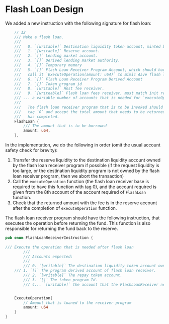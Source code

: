 # Flash Loan Design

We added a new instruction with the following signature for flash loan:
```rust
    // 12
    /// Make a flash loan.
    ///
    ///   0. `[writable]` Destination liquidity token account, minted by reserve liquidity mint.
    ///   1. `[writable]` Reserve account.
    ///   2. `[]` Lending market account.
    ///   3. `[]` Derived lending market authority.
    ///   4. `[]` Temporary memory
    ///   5. `[]` Flash Loan Receiver Program Account, which should have a function (which we will
    ///   call it `ExecuteOperation(amount: u64)` to mimic Aave flash loan) that has tag of 0.
    ///   6. `[]` Flash Loan Receiver Program Derived Account
    ///   7. `[]` Token program id
    ///   8. `[writable]` Host fee receiver.
    ///   9. `[writeable]` Flash loan fees receiver, must match init reserve.
    /// ... a variable number of accounts that is needed for `executeOperation(amount: u64)`.
    ///
    ///   The flash loan receiver program that is to be invoked should contain an instruction with
    ///   tag `0` and accept the total amount that needs to be returned back after its execution
    ///   has completed.
    FlashLoan {
        /// The amount that is to be borrowed
        amount: u64,
    },
```
In the implementation, we do the following in order (omit the usual account safety check for brevity):
1. Transfer the reserve liquidity to the destination liquidity account owned by the flash loan receiver program if possible (if the request liquidity is too large, or the destination liquidity program is not owned by the flash loan receiver program, then we abort the transaction)
2. Call the `executeOperation` function (the flash loan receiver base is required to have this function with tag 0), and the account required is given from the 8th account of the account required of `FlashLoan` function.
3. Check that the returned amount with the fee is in the reserve account after the completion of `executeOperation` function.

The flash loan receiver program should have the following instruction, that executes the operation before returning the fund. This function is also responsible for returning the fund back to the reserve.

```rust
pub enum FlashLoanReceiverInstruction {
	
/// Execute the operation that is needed after flash loan
    	///
    	/// Accounts expected:
    	///
    	/// 0. `[writable]` The destination liquidity token account owned by the PDA of the program.
	/// 1. `[]` The program derived account of flash loan receiver.
    	/// 2. `[writable]` The repay token account.
    	/// 3. `[]` The token program Id.
    	/// 4... `[writable]` the account that the FlashLoanReceiver needs to write to.


	ExecuteOperation{
		// Amount that is loaned to the receiver program
        amount: u64
    }
}

```
